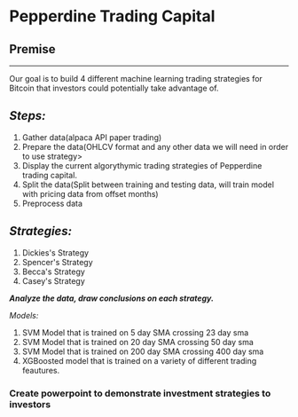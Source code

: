 # Pepperdine Trading Capital 

## Premise
---
Our goal is to build 4 different machine learning trading strategies for Bitcoin that investors could potentially take advantage of. 

*Steps:*
---
 1. Gather data(alpaca API paper trading)
 2. Prepare the data(OHLCV format and any other data we will need in order to use strategy>
 3. Display the current algorythymic trading strategies of Pepperdine trading capital. 
 3. Split the data(Split between training and testing data, will train model with pricing data from offset months)
 4. Preprocess data
  
*Strategies:*
---
 1. Dickies's Strategy 
 2. Spencer's Strategy 
 3. Becca's Strategy
 4. Casey's Strategy
 
 ***Analyze the data, draw conclusions on each strategy.***
  
  *Models:*
  1. SVM Model that is trained on 5 day SMA crossing 23 day sma 
  2. SVM Model that is trained on 20 day SMA crossing 50 day sma
  2. SVM Model that is trained on 200 day SMA crossing 400 day sma
  3. XGBoosted model that is trained on a variety of different trading feautures.

  
  
### Create powerpoint to demonstrate investment strategies to investors



